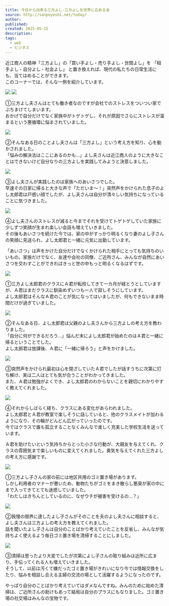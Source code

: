 ```yaml
---
title: 今日から出来る三方よし-三方よしを世界に広める会
source: http://sanpoyoshi.net/today/
author: 
published: 
created: 2025-05-15
description: 
tags:
  - web
  - ビジネス
---
```

近江商人の精神「三方よし」の「買い手よし・売り手よし・世間よし」を 「相手よし・自分よし・社会よし」 と置き換えれば、現代の私たちの日常生活にも、当てはめることができます。  
このコーナーでは、そんな一例を紹介しています。

![](http://sanpoyoshi.net/images/today/speechBalloon.png) ![](http://sanpoyoshi.net/images/today/anIllustration01.png)

①三方よし夫さんはとても働き者なのですが会社でのストレスをついつい家でぶちまけてしまいます。  
おかげで自分だけでなく家族中がトゲトゲし、それが原因でさらにストレスが溜まるという悪循環に悩まされていました。

![](http://sanpoyoshi.net/images/today/anIllustration02.png)

②そんなある日のことよし夫さんは「三方よし」という考え方を知り、心を動かされました。  
「悩みの解決法はここにあるのかも…」よし夫さんは近江商人のように大きなことはできないけど自分なりの三方よしを実践してみようと決意しました。

![](http://sanpoyoshi.net/images/today/anIllustration03.png)

③よし夫さんが実践したのは家族へのあいさつでした。  
早速その日家に帰ると大きな声で「ただいま～！」突然声をかけられた息子のよし太郎君は戸惑い顔でしたが、よし夫さんは自分が清々しい気持ちになっていることに気づきました。

![](http://sanpoyoshi.net/images/today/anIllustration04.png)

④よし夫さんのストレスが減ると今までそれを受けてトゲトゲしていた家族に少しずつ笑顔が生まれ楽しい会話も増えていきました。  
その後もあいさつを続けた今では、家の中がすっかり明るくなり妻のよし子さんの笑顔に見送られ、よし太郎君と一緒に元気に出勤しています。

「あいさつ」は声をかけた自分だけでなくかけられた相手にとっても気持ちのいいもの。家族だけでなく、友達や会社の同僚、ご近所さん、みんなが自然にあいさつを交わすことができればきっと世の中もっと明るくなるはずです。

![](http://sanpoyoshi.net/images/today/anIllustration05.png)

①三方よし太郎君のクラスにＡ君が転校してきて一カ月が経とうとしていますが、Ａ君はまだクラスに馴染めずいつも一人で寂しそうにしています。  
よし太郎君はそんなＡ君のことが気になってはいましたが、何もできないまま時間だけが過ぎていました。

![](http://sanpoyoshi.net/images/today/anIllustration06.png)

②そんなある日、よし太郎君は父親のよし夫さんから三方よしの考え方を教わりました。  
「自分に何ができるだろう…」悩んだ末によし太郎君が始めたのはＡ君と一緒に帰るということでした。  
よし太郎君は放課後、Ａ君に「一緒に帰ろう」と声をかけました。

![](http://sanpoyoshi.net/images/today/anIllustration07.png)

③突然声をかけられ最初は心を閉ざしていたＡ君でしたが話すうちに次第に打ち解け、実は二人はとても気が合うことがわかってきました。  
また、Ａ君は勉強がよくでき、よし太郎君のわからないことを親切にわかりやすく教えてくれました。

![](http://sanpoyoshi.net/images/today/anIllustration08.png)

④それからしばらく経ち、クラスにある変化があらわれました。  
よし太郎君とＡ君が教室で楽しそうに話していると、他のクラスメイトが加わるようになり、その輪がどんどん広がっていったのです。  
今ではクラスで誰も孤立することなくみんなで楽しく充実した学校生活を送っています。

Ａ君を助けたいという気持ちからとった小さな行動が、大親友を与えてくれ、クラスの雰囲気まで楽しいものに変えてくれました。勇気を与えてくれた三方よしの考え方に感謝です。

![](http://sanpoyoshi.net/images/today/anIllustration09.png)

①三方よし子さんの家の前には地区共用のゴミ置き場があります。  
しかし利用者のマナーが悪いため、動物たちがゴミをまき散らし悪臭が家の中にまで入ってきてとても迷惑していました。  
「わたしはきちんとしているのに、なぜウチが被害を受けるの…？」

![](http://sanpoyoshi.net/images/today/anIllustration10.png)

②我慢の限界に達したよし子さんがそのことを夫のよし夫さんに相談すると、よし夫さんは三方よしの考え方を教えてくれました。  
話を聞いたよし子さんは自分のことばかり考えていたことを反省し、みんなが気持ちよく使えるよう毎日ゴミ置き場を清掃することにしました。

![](http://sanpoyoshi.net/images/today/anIllustration11.png)

③清掃は思ったより大変でしたが次第によし子さんの取り組みは近所に広まり、手伝ってくれる人も増えていきました。  
そうして、以前は汚くて嫌だったゴミ置き場がきれいになり今では情報交換をしたり、悩みを相談し合える主婦の交流の場として活躍するようになったのです。

やっぱり自分のことばかり考えていてはダメなんですね。みんのために始めた清掃は、ご近所さんの助けもあって結局は自分のプラスにもなりました。ゴミ置き場の社交場はみんなの宝物です。